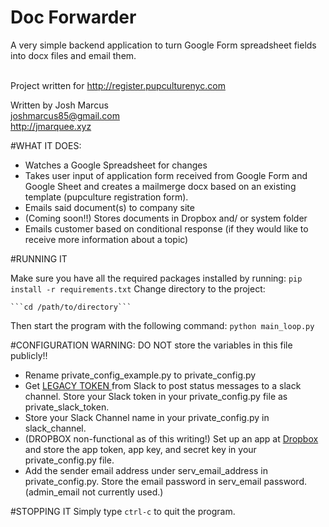 # Doc Forwarder
A very simple backend application to turn Google Form spreadsheet fields
into docx files and email them. <br><br>

Project written for http://register.pupculturenyc.com<br>

 Written by Josh Marcus <br>
 joshmarcus85@gmail.com <br>
 http://jmarquee.xyz <br>

#WHAT IT DOES: 
 - Watches a Google Spreadsheet for changes 
 - Takes user input of application form received from Google Form and Google Sheet and creates
                                 a mailmerge docx based on an existing template (pupculture registration form). 
 - Emails said document(s) to company site
 - (Coming soon!!) Stores documents in Dropbox and/ or system folder
 - Emails customer based on conditional response (if they would like to receive more information about a topic)

#RUNNING IT

 Make sure you have all the required packages installed by running:
	```pip install -r requirements.txt```
 Change directory to the project:
    
    ```cd /path/to/directory```
 Then start the program with the following command:
    ```python main_loop.py```

#CONFIGURATION
 WARNING: DO NOT store the variables in this file publicly!!
 
 - Rename private_config_example.py to private_config.py
 - Get <a href="https://api.slack.com/custom-integrations/legacy-tokens"> LEGACY TOKEN </a>
 from Slack to post status messages to a slack channel. Store your 
 Slack token in your private_config.py file as private_slack_token. 
 - Store your Slack Channel name in your private_config.py 
 in slack_channel. 
 - (DROPBOX non-functional as of this writing!) Set up an app at 
 <a href="https://api.slack.com/custom-integrations/legacy-tokens">Dropbox</a> and store the 
 app token, app key, and secret key in your private_config.py file. 
 - Add the sender email address under serv_email_address in private_config.py. 
 Store the email password in serv_email password. (admin_email not currently used.)

#STOPPING IT
Simply type ```ctrl-c``` to quit the program.



